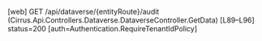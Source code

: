 [web] GET /api/dataverse/{entityRoute}/audit  (Cirrus.Api.Controllers.Dataverse.DataverseController.GetData)  [L89–L96] status=200 [auth=Authentication.RequireTenantIdPolicy]

